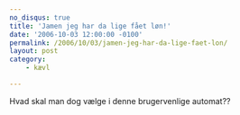 ```yaml
---
no_disqus: true
title: 'Jamen jeg har da lige fået løn!'
date: '2006-10-03 12:00:00 -0100'
permalink: /2006/10/03/jamen-jeg-har-da-lige-faet-lon/
layout: post
category:
    - kævl

---
```

Hvad skal man dog vælge i denne brugervenlige automat?? 

<amp-img alt="Bankautomat"
  src="{{ site.baseurl }}{% link assets/post-images/bankautomat.jpg %}"
  width="640"
  height="480"></amp-img>

